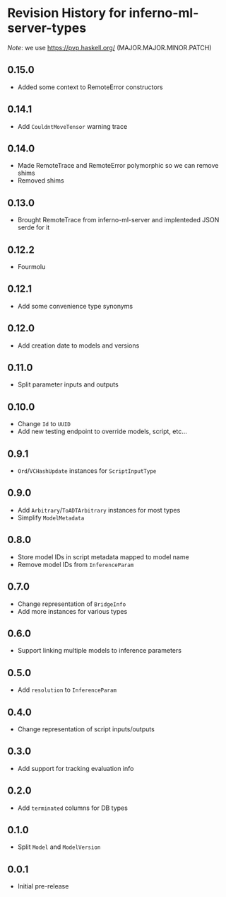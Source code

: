# Revision History for inferno-ml-server-types
*Note*: we use https://pvp.haskell.org/ (MAJOR.MAJOR.MINOR.PATCH)

## 0.15.0
* Added some context to RemoteError constructors

## 0.14.1
* Add `CouldntMoveTensor` warning trace

## 0.14.0
* Made RemoteTrace and RemoteError polymorphic so we can remove shims
* Removed shims

## 0.13.0
* Brought RemoteTrace from inferno-ml-server and implenteded JSON serde for it

## 0.12.2
* Fourmolu

## 0.12.1
* Add some convenience type synonyms

## 0.12.0
* Add creation date to models and versions

## 0.11.0
* Split parameter inputs and outputs

## 0.10.0
* Change `Id` to `UUID`
* Add new testing endpoint to override models, script, etc...

## 0.9.1
* `Ord`/`VCHashUpdate` instances for `ScriptInputType`

## 0.9.0
* Add `Arbitrary`/`ToADTArbitrary` instances for most types
* Simplify `ModelMetadata`

## 0.8.0
* Store model IDs in script metadata mapped to model name 
* Remove model IDs from `InferenceParam`

## 0.7.0
* Change representation of `BridgeInfo`
* Add more instances for various types

## 0.6.0
* Support linking multiple models to inference parameters

## 0.5.0
* Add `resolution` to `InferenceParam`

## 0.4.0
* Change representation of script inputs/outputs

## 0.3.0
* Add support for tracking evaluation info

## 0.2.0
* Add `terminated` columns for DB types

## 0.1.0
* Split `Model` and `ModelVersion`

## 0.0.1
* Initial pre-release
